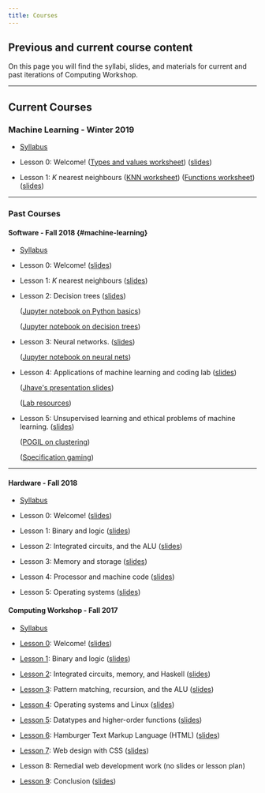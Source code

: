 ```yaml
---
title: Courses
---
```


## Previous and current course content

On this page you will find the syllabi, slides, and materials for current
and past iterations of Computing Workshop.

---

## Current Courses

### Machine Learning - Winter 2019

* [Syllabus](lessons/W19/ml-syllabus/ml-syllabus.pdf)

* Lesson 0:
  Welcome!
  ([Types and values worksheet](/lessons/W19/ml-0/types-values-ws/types-values.pdf))
  ([slides](https://docs.google.com/presentation/d/1OeCWPHMiCmeqb4pNvjtBwCj8l-Sp_nD3nDZtQQasEn8/edit?usp=sharing))

* Lesson 1:
  _K_ nearest neighbours
  ([KNN worksheet](/lessons/W19/ml-1/knn-ws/writeup.pdf))
  ([Functions worksheet](/lessons/W19/ml-1/functions-ws/functions.pdf))
  ([slides](https://docs.google.com/presentation/d/1abKR8gYCag979SVAb_cOKIlORxIOHbSiPmbarPNQsQQ/edit?usp=sharing))

---

### Past Courses

#### Software - Fall 2018 {#machine-learning}

* [Syllabus](lessons/F18/sw-syllabus/sw-syllabus.pdf)

* Lesson 0:
  Welcome!
  ([slides](https://drive.google.com/open?id=1No5DSVTOAfBVyu0Sxi5tdIdtrPMd7U6rsITYQnueK9o))
* Lesson 1:
  _K_ nearest neighbours
  ([slides](https://drive.google.com/open?id=1rn4q62LTCXTlGJCQFFCIpGz9xnwZKi1NGnxTsUezE4g))
* Lesson 2:
  Decision trees
  ([slides](https://drive.google.com/open?id=1KUip52Bvoot7ayMAHcpK3_Pe0SlL8Kar5mECoHIHSGk))

  ([Jupyter notebook on Python basics](lessons/F18/sw-2/python-crash-course-script.ipynb))

  ([Jupyter notebook on decision trees](lessons/F18/sw-2/dt.ipynb))

* Lesson 3:
  Neural networks.
  ([slides](https://docs.google.com/presentation/d/1mjdIchMWsUMWdFBPWetouW9kUKgva0fErlHUi9R4zM8/edit?usp=sharing))

  ([Jupyter notebook on neural nets](lessons/F18/sw-3/nn-script.ipynb))

* Lesson 4:
  Applications of machine learning and coding lab
  ([slides](https://docs.google.com/presentation/d/1nPxfrCoyOjLk6PcI6zP3DEvOpWUSLTci19zRBCewwiI/edit?usp=sharing))

  ([Jhave's presentation slides](lessons/F18/sw-4/jhave-slides.pdf))

  ([Lab resources](/lab.html))

* Lesson 5:
  Unsupervised learning and ethical problems of machine learning.
  ([slides](https://docs.google.com/presentation/d/1dahzC6YTbW-lYf6nqx69S8Pm_TFM64WrwDcaF7Capik/edit?usp=sharing))

  ([POGIL on clustering](lessons/F18/sw-5/k-means-ws/writeup.pdf))

  ([Specification gaming](https://docs.google.com/spreadsheets/u/1/d/e/2PACX-1vRPiprOaC3HsCf5Tuum8bRfzYUiKLRqJmbOoC-32JorNdfyTiRRsR7Ea5eWtvsWzuxo8bjOxCG84dAg/pubhtml))

---


#### Hardware - Fall 2018

* [Syllabus](lessons/F18/hw-syllabus/hw-syllabus.pdf)

* Lesson 0:
  Welcome!
  ([slides](https://docs.google.com/presentation/d/1dfmHvNf-lHQFAkwUlQ92UpAjd7SjuiYi4xnjvChUStQ/edit?usp=sharing))
* Lesson 1:
  Binary and logic
  ([slides](https://docs.google.com/presentation/d/1E7vCu53vvqF00CHJlvQr_GBDaX4kGw33G6_KvxLBG-Y/edit?usp=sharing))
* Lesson 2:
  Integrated circuits, and the ALU
  ([slides](https://docs.google.com/presentation/d/1Wr165Sk7ABxGHdyIMybjO5VV4ZwEIqNUd7d7Pj2NMT4/edit?usp=sharing))
* Lesson 3:
  Memory and storage
  ([slides](https://docs.google.com/presentation/d/1-Y3xV8i5ZOQZRG5Bojbj4fAhGLlr7twlbJNGc-RIMGU/edit?usp=sharing))
* Lesson 4:
  Processor and machine code
  ([slides](https://docs.google.com/presentation/d/144ubTBMUBTgd4rN_nInLVQ-ofp20_tJRE_MkgXgyMrI/edit?usp=sharing))
* Lesson 5: Operating systems
  ([slides](https://docs.google.com/presentation/d/1hehTrS_bif7IcSZ5yxxYBHyq69-VKXZb0oxvZ5OAVkI/edit?usp=sharing))

#### Computing Workshop - Fall 2017

* [Syllabus](/lessons/F17/syllabus/syllabus.pdf)

* [Lesson 0](/lessons/F17/0/plan/0-lp.pdf): Welcome! ([slides](/lessons/F17/0/slides.pdf))
* [Lesson 1](/lessons/F17/1/plan/1-lp.pdf): Binary and logic ([slides](/lessons/F17/1/slides.pdf))
* [Lesson 2](/lessons/F17/2/plan/2-lp.pdf): Integrated circuits, memory, and Haskell ([slides](/lessons/F17/2/slides.pdf))
* [Lesson 3](/lessons/F17/3/plan/3-lp.pdf): Pattern matching, recursion, and the ALU ([slides](/lessons/F17/3/slides.pdf))
* [Lesson 4](/lessons/F17/4/plan/4-lp.pdf): Operating systems and Linux ([slides](/lessons/F17/4/slides.pdf))
* [Lesson 5](/lessons/F17/5/plan/5-lp.pdf): Datatypes and higher-order functions ([slides](/lessons/F17/5/slides.pdf))
* [Lesson 6](/lessons/F17/6/plan/6-lp.pdf): Hamburger Text Markup Language (HTML) ([slides](/lessons/F17/6/slides.pdf))
* [Lesson 7](/lessons/F17/7/plan/7-lp.pdf): Web design with CSS ([slides](/lessons/F17/7/slides.pdf))
* Lesson 8: Remedial web development work (no slides or lesson plan)
* [Lesson 9](/lessons/F17/9/plan/9-lp.pdf): Conclusion ([slides](/lessons/F17/9/slides.pdf))
